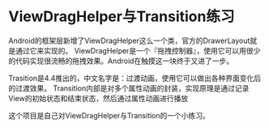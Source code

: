 # ViewDragHelper与Transition练习

Android的框架层新增了ViewDragHelper这么一个类，官方的DrawerLayout就是通过它来实现的。
ViewDragHelper是一个『拖拽控制器』，使用它可以用很少的代码实现很流畅的拖拽效果。Android在触摸这一块终于又进了一步。

Trasition是4.4推出的，中文名字是：过渡动画，使用它可以做出各种界面变化后的过渡效果。
Transition内部是对多个属性动画的封装，实现原理是通过记录View的初始状态和结束状态，然后通过属性动画进行播放

这个项目是自己对ViewDragHelper与Transition的一个小练习。

